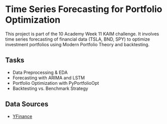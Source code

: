 # Time Series Forecasting for Portfolio Optimization

This project is part of the 10 Academy Week 11 KAIM challenge. It involves time series forecasting of financial data (TSLA, BND, SPY) to optimize investment portfolios using Modern Portfolio Theory and backtesting.

## Tasks

- Data Preprocessing & EDA
- Forecasting with ARIMA and LSTM
- Portfolio Optimization with PyPortfolioOpt
- Backtesting vs. Benchmark Strategy

## Data Sources

- [YFinance](https://pypi.org/project/yfinance/)

